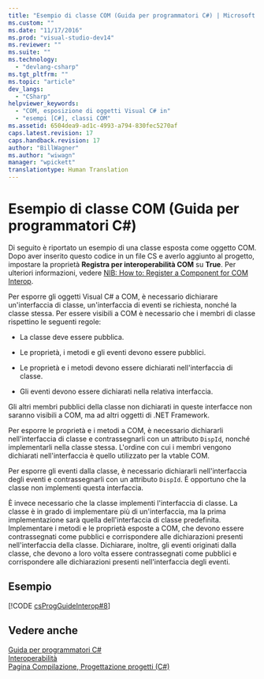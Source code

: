 ```yaml
---
title: "Esempio di classe COM (Guida per programmatori C#) | Microsoft Docs"
ms.custom: ""
ms.date: "11/17/2016"
ms.prod: "visual-studio-dev14"
ms.reviewer: ""
ms.suite: ""
ms.technology: 
  - "devlang-csharp"
ms.tgt_pltfrm: ""
ms.topic: "article"
dev_langs: 
  - "CSharp"
helpviewer_keywords: 
  - "COM, esposizione di oggetti Visual C# in"
  - "esempi [C#], classi COM"
ms.assetid: 6504dea9-ad1c-4993-a794-830fec5270af
caps.latest.revision: 17
caps.handback.revision: 17
author: "BillWagner"
ms.author: "wiwagn"
manager: "wpickett"
translationtype: Human Translation
---
```

# Esempio di classe COM (Guida per programmatori C#)
Di seguito è riportato un esempio di una classe esposta come oggetto COM.  Dopo aver inserito questo codice in un file CS e averlo aggiunto al progetto, impostare la proprietà **Registra per interoperabilità COM** su **True**.  Per ulteriori informazioni, vedere [NIB: How to: Register a Component for COM Interop](http://msdn.microsoft.com/it-it/4de7d474-56e8-4027-994d-d47ca4725c5e).  
  
 Per esporre gli oggetti Visual C\# a COM, è necessario dichiarare un'interfaccia di classe, un'interfaccia di eventi se richiesta, nonché la classe stessa.  Per essere visibili a COM è necessario che i membri di classe rispettino le seguenti regole:  
  
-   La classe deve essere pubblica.  
  
-   Le proprietà, i metodi e gli eventi devono essere pubblici.  
  
-   Le proprietà e i metodi devono essere dichiarati nell'interfaccia di classe.  
  
-   Gli eventi devono essere dichiarati nella relativa interfaccia.  
  
 Gli altri membri pubblici della classe non dichiarati in queste interfacce non saranno visibili a COM, ma ad altri oggetti di .NET Framework.  
  
 Per esporre le proprietà e i metodi a COM, è necessario dichiararli nell'interfaccia di classe e contrassegnarli con un attributo `DispId`, nonché implementarli nella classe stessa.  L'ordine con cui i membri vengono dichiarati nell'interfaccia è quello utilizzato per la vtable COM.  
  
 Per esporre gli eventi dalla classe, è necessario dichiararli nell'interfaccia degli eventi e contrassegnarli con un attributo `DispId`.  È opportuno che la classe non implementi questa interfaccia.  
  
 È invece necessario che la classe implementi l'interfaccia di classe. La classe è in grado di implementare più di un'interfaccia, ma la prima implementazione sarà quella dell'interfaccia di classe predefinita.  Implementare i metodi e le proprietà esposte a COM,  che devono essere contrassegnati come pubblici e corrispondere alle dichiarazioni presenti nell'interfaccia della classe.  Dichiarare, inoltre, gli eventi originati dalla classe,  che devono a loro volta essere contrassegnati come pubblici e corrispondere alle dichiarazioni presenti nell'interfaccia degli eventi.  
  
## Esempio  
 [!CODE [csProgGuideInterop#8](../CodeSnippet/VS_Snippets_VBCSharp/csProgGuideInterop#8)]  
  
## Vedere anche  
 [Guida per programmatori C\#](../../../csharp/programming-guide/index.md)   
 [Interoperabilità](../../../csharp/programming-guide/interop/interoperability.md)   
 [Pagina Compilazione, Progettazione progetti \(C\#\)](/visual-studio/ide/reference/build-page-project-designer-csharp)